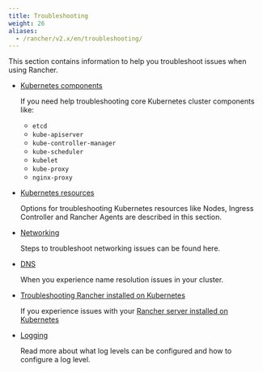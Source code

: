 ```yaml
---
title: Troubleshooting
weight: 26
aliases:
  - /rancher/v2.x/en/troubleshooting/
---
```


This section contains information to help you troubleshoot issues when using Rancher.

- [Kubernetes components](pages-for-subheaders/kubernetes-components.md)

    If you need help troubleshooting core Kubernetes cluster components like:
    * `etcd`
    * `kube-apiserver`
    * `kube-controller-manager`
    * `kube-scheduler`
    * `kubelet`
    * `kube-proxy`
    * `nginx-proxy`

- [Kubernetes resources](troubleshooting/other-troubleshooting-tips/kubernetes-resources.md)

    Options for troubleshooting Kubernetes resources like Nodes, Ingress Controller and Rancher Agents are described in this section.

- [Networking](troubleshooting/other-troubleshooting-tips/networking.md)

    Steps to troubleshoot networking issues can be found here.

- [DNS](troubleshooting/other-troubleshooting-tips/dns.md)

    When you experience name resolution issues in your cluster.

- [Troubleshooting Rancher installed on Kubernetes](troubleshooting/other-troubleshooting-tips/rancher-ha.md)

    If you experience issues with your [Rancher server installed on Kubernetes](pages-for-subheaders/install-upgrade-on-a-kubernetes-cluster.md)

- [Logging](troubleshooting/other-troubleshooting-tips/logging.md)

    Read more about what log levels can be configured and how to configure a log level.

